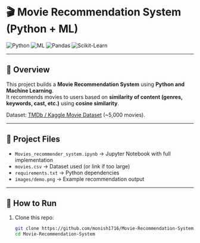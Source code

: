 # 🎬 Movie Recommendation System (Python + ML)

![Python](https://img.shields.io/badge/Language-Python-blue)
![ML](https://img.shields.io/badge/Domain-Machine_Learning-green)
![Pandas](https://img.shields.io/badge/Library-Pandas-yellow)
![Scikit-Learn](https://img.shields.io/badge/Library-Scikit--Learn-orange)

---

## 📌 Overview
This project builds a **Movie Recommendation System** using **Python and Machine Learning**.  
It recommends movies to users based on **similarity of content (genres, keywords, cast, etc.)** using **cosine similarity**.  

Dataset: [TMDb / Kaggle Movie Dataset](https://www.kaggle.com/datasets/tmdb/tmdb-movie-metadata) (~5,000 movies).  

---

## 📂 Project Files
- `Movies_recommender_system.ipynb` → Jupyter Notebook with full implementation  
- `movies.csv` → Dataset used (or link if too large)  
- `requirements.txt` → Python dependencies  
- `images/demo.png` → Example recommendation output  

---

## 🚀 How to Run
1. Clone this repo:  
   ```bash
   git clone https://github.com/monish1716/Movie-Recommendation-System.git
   cd Movie-Recommendation-System
